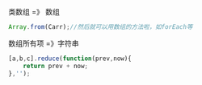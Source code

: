 类数组 =》 数组

~~~javascript
Array.from(Carr);//然后就可以用数组的方法啦，如forEach等
~~~

数组所有项 =》字符串

~~~javascript
[a,b,c].reduce(function(prev,now){
    return prev + now;
},'');
~~~

